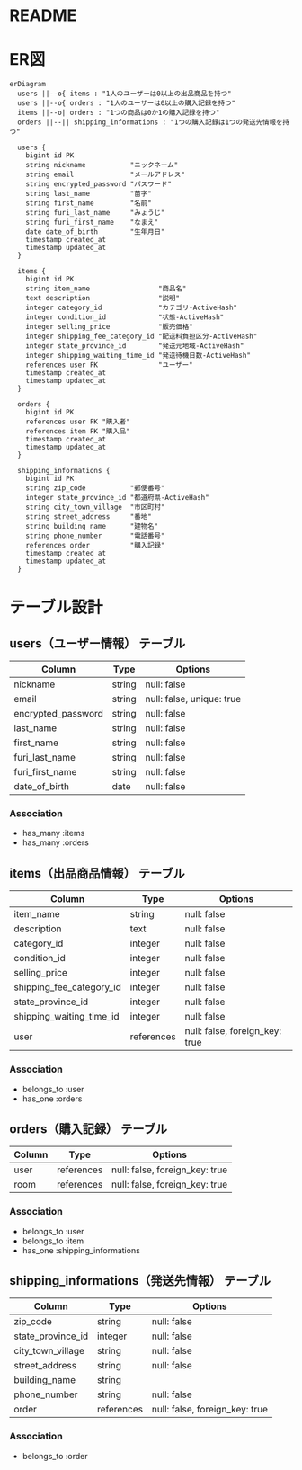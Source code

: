 # README

# ER図
```mermaid
erDiagram
  users ||--o{ items : "1人のユーザーは0以上の出品商品を持つ"
  users ||--o{ orders : "1人のユーザーは0以上の購入記録を持つ"
  items ||--o| orders : "1つの商品は0か1の購入記録を持つ"
  orders ||--|| shipping_informations : "1つの購入記録は1つの発送先情報を持つ"

  users {
    bigint id PK
    string nickname           "ニックネーム"
    string email              "メールアドレス"
    string encrypted_password "パスワード"
    string last_name          "苗字"
    string first_name         "名前"
    string furi_last_name     "みょうじ"
    string furi_first_name    "なまえ"
    date date_of_birth        "生年月日"
    timestamp created_at
    timestamp updated_at
  }

  items {
    bigint id PK
    string item_name                 "商品名"
    text description                 "説明"
    integer category_id              "カテゴリ-ActiveHash"
    integer condition_id             "状態-ActiveHash"
    integer selling_price            "販売価格"
    integer shipping_fee_category_id "配送料負担区分-ActiveHash"
    integer state_province_id        "発送元地域-ActiveHash"
    integer shipping_waiting_time_id "発送待機日数-ActiveHash"
    references user FK               "ユーザー"
    timestamp created_at
    timestamp updated_at
  }

  orders {
    bigint id PK
    references user FK "購入者"
    references item FK "購入品"
    timestamp created_at
    timestamp updated_at
  }

  shipping_informations {
    bigint id PK
    string zip_code           "郵便番号"
    integer state_province_id "都道府県-ActiveHash"
    string city_town_village  "市区町村"
    string street_address     "番地"
    string building_name      "建物名"
    string phone_number       "電話番号"
    references order          "購入記録"
    timestamp created_at
    timestamp updated_at
  }
```

# テーブル設計

## users（ユーザー情報） テーブル

| Column             | Type    | Options     |
| ------------------ | ------- | ----------- |
| nickname           | string  | null: false |
| email              | string  | null: false, unique: true |
| encrypted_password | string  | null: false |
| last_name          | string  | null: false |
| first_name         | string  | null: false |
| furi_last_name     | string  | null: false |
| furi_first_name    | string  | null: false |
| date_of_birth      | date    | null: false |

### Association

- has_many :items
- has_many :orders

## items（出品商品情報） テーブル

| Column                   | Type       | Options     |
| ------------------------ | ---------- | ----------- |
| item_name                | string     | null: false |
| description              | text       | null: false |
| category_id              | integer    | null: false |
| condition_id             | integer    | null: false |
| selling_price            | integer    | null: false |
| shipping_fee_category_id | integer    | null: false |
| state_province_id        | integer    | null: false |
| shipping_waiting_time_id | integer    | null: false |
| user                     | references | null: false, foreign_key: true |

### Association

- belongs_to :user
- has_one :orders

## orders（購入記録） テーブル

| Column | Type       | Options                        |
| ------ | ---------- | ------------------------------ |
| user   | references | null: false, foreign_key: true |
| room   | references | null: false, foreign_key: true |

### Association

- belongs_to :user
- belongs_to :item
- has_one :shipping_informations

## shipping_informations（発送先情報） テーブル

| Column            | Type       | Options     |
| ----------------- | ---------- | ----------- |
| zip_code          | string     | null: false |
| state_province_id | integer    | null: false |
| city_town_village | string     | null: false |
| street_address    | string     | null: false |
| building_name     | string     |             |
| phone_number      | string     | null: false |
| order             | references | null: false, foreign_key: true |

### Association

- belongs_to :order
